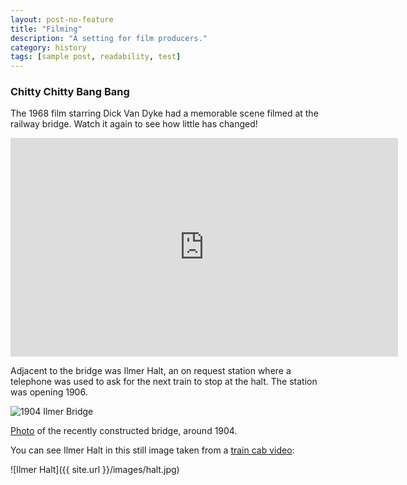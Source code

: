 ```yaml
---
layout: post-no-feature
title: "Filming"
description: "A setting for film producers."
category: history
tags: [sample post, readability, test]
---
```


### Chitty Chitty Bang Bang

The 1968 film starring Dick Van Dyke had a memorable scene filmed at the railway bridge. Watch it again to see how little has changed!

<iframe width="620" height="350" src="https://www.youtube.com/embed/109uKA3nWog" frameborder="0" allowfullscreen></iframe>

Adjacent to the bridge was Ilmer Halt, an on request station where a telephone was used to ask for the next train to stop at the halt. The station was opening 1906. 

![1904 Ilmer Bridge](http://www.transportarchive.org.uk/aimages/L3327.jpg)

[Photo](http://www.railwayarchive.org.uk/Lpages/html/L3327.html) of the recently constructed bridge, around 1904.

You can see Ilmer Halt in this still image taken from a [train cab video](http://youtu.be/nyWkpteoa84?t=39s):

![Ilmer Halt]({{ site.url }}/images/halt.jpg)
